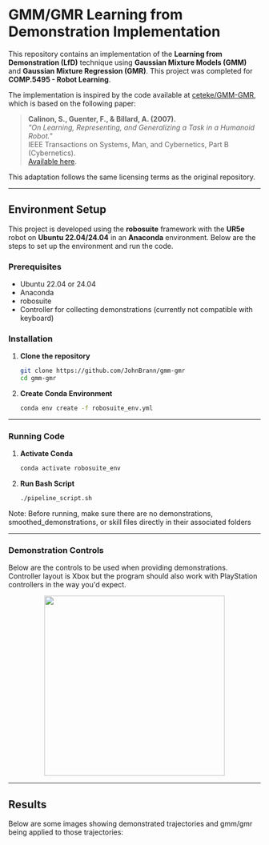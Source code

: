 # GMM/GMR Learning from Demonstration Implementation

This repository contains an implementation of the **Learning from Demonstration (LfD)** technique using **Gaussian Mixture Models (GMM)** and **Gaussian Mixture Regression (GMR)**. This project was completed for **COMP.5495 - Robot Learning**.

The implementation is inspired by the code available at [ceteke/GMM-GMR](https://github.com/ceteke/GMM-GMR), which is based on the following paper:

> **Calinon, S., Guenter, F., & Billard, A. (2007).**  
> *"On Learning, Representing, and Generalizing a Task in a Humanoid Robot."*  
> IEEE Transactions on Systems, Man, and Cybernetics, Part B (Cybernetics).  
> [Available here](https://ieeexplore.ieee.org/document/4126276/).

This adaptation follows the same licensing terms as the original repository.

---

## Environment Setup

This project is developed using the **robosuite** framework with the **UR5e** robot on **Ubuntu 22.04/24.04** in an **Anaconda** environment. Below are the steps to set up the environment and run the code.

### Prerequisites

- Ubuntu 22.04 or 24.04
- Anaconda
- robosuite
- Controller for collecting demonstrations (currently not compatible with keyboard)

### Installation

1. **Clone the repository**  
   ```bash
   git clone https://github.com/JohnBrann/gmm-gmr
   cd gmm-gmr

2. **Create Conda Environment**
   ```bash
   conda env create -f robosuite_env.yml
---

### Running Code
1. **Activate Conda**
   ```bash
   conda activate robosuite_env
2. **Run Bash Script**  
   ```bash
   ./pipeline_script.sh
   
Note: Before running, make sure there are no demonstrations, smoothed_demonstrations, or skill files directly in their associated folders

---

### Demonstration Controls
Below are the controls to be used when providing demonstrations. Controller layout is Xbox but the program should also work with PlayStation controllers in the way you'd expect.

<p align="center">
  <img src="https://github.com/user-attachments/assets/b6d40da0-0977-4834-99cf-3e9248e3d472" width="360"/>
  <!--<p align="center">
    <em>Could put a caption here, probably don't need to tho</em>
  </p>-->
</p>

---

## Results
Below are some images showing demonstrated trajectories and gmm/gmr being applied to those trajectories:
